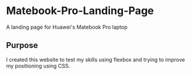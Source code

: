 # Matebook-Pro-Landing-Page
A landing page for Huawei's Matebook Pro laptop

## Purpose
I created this website to test my skills using flexbox and trying to improve my positioning using CSS.
